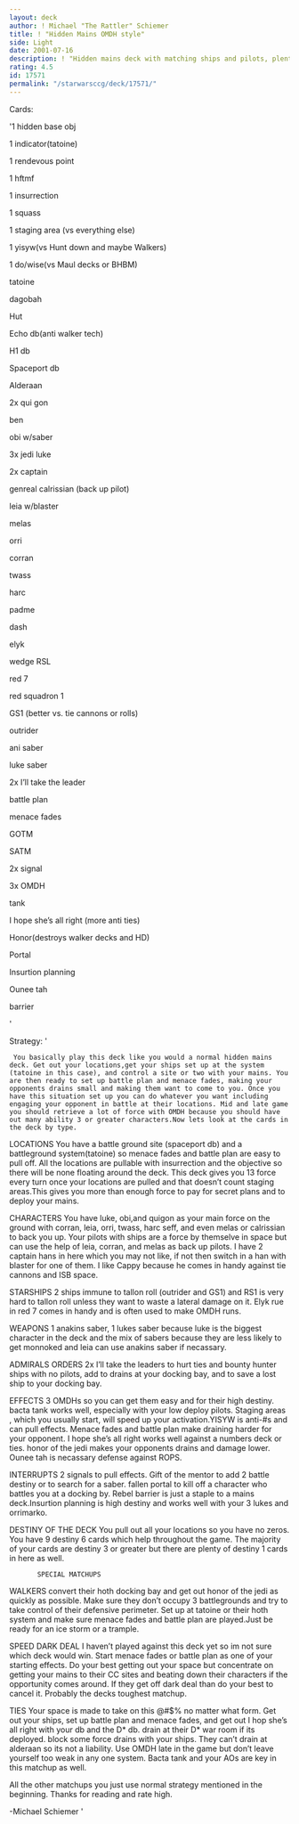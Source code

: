```yaml
---
layout: deck
author: ! Michael "The Rattler" Schiemer
title: ! "Hidden Mains OMDH style"
side: Light
date: 2001-07-16
description: ! "Hidden mains deck with matching ships and pilots, plenty of mains, and very few weaknesses to anything out there right now. Retrieves a @#$% load with OMDH."
rating: 4.5
id: 17571
permalink: "/starwarsccg/deck/17571/"
---
```

Cards: 

'1 hidden base obj

1 indicator(tatoine)

1 rendevous point

1 hftmf

1 insurrection

1 squass

1 staging area (vs everything else)

1 yisyw(vs Hunt down and maybe Walkers)

1 do/wise(vs Maul decks or BHBM)


tatoine

dagobah

Hut

Echo db(anti walker tech)

H1 db

Spaceport db

Alderaan


2x qui gon

ben

obi w/saber

3x jedi luke

2x captain

genreal calrissian (back up pilot)

leia w/blaster

melas

orri

corran

twass

harc

padme

dash

elyk

wedge RSL


red 7

red squadron 1

GS1 (better vs. tie cannons or rolls)

outrider


ani saber

luke saber


2x I&#8217;ll take the leader


battle plan

menace fades

GOTM

SATM

2x signal

3x OMDH

tank

I hope she&#8217;s all right (more anti ties)

Honor(destroys walker decks and HD)

Portal

Insurtion planning

Ounee tah

barrier

'

Strategy: '

     You basically play this deck like you would a normal hidden mains deck. Get out your locations,get your ships set up at the system (tatoine in this case), and control a site or two with your mains. You are then ready to set up battle plan and menace fades, making your opponents drains small and making them want to come to you. Once you have this situation set up you can do whatever you want including engaging your opponent in battle at their locations. Mid and late game you should retrieve a lot of force with OMDH because you should have out many ability 3 or greater characters.Now lets look at the cards in the deck by type.


LOCATIONS You have a battle ground site (spaceport db) and a battleground system(tatoine) so menace fades and battle plan are easy to pull off. All the locations are pullable with insurrection and the objective so there will be none floating around the deck. This deck gives you 13  force every turn once your locations are pulled and that doesn’t count staging areas.This gives you more than enough force to pay for secret plans and to deploy your mains.


CHARACTERS You have luke, obi,and quigon as your main force on the ground with corran, leia, orri, twass, harc seff, and even melas or calrissian to back you up. Your pilots with ships are a force by themselve in space but can use the help of leia, corran, and melas as back up pilots. I have 2 captain hans in here which you may not like, if not then switch in a han with blaster for one of them. I like Cappy because he comes in handy against tie cannons and ISB space.


STARSHIPS 2 ships immune to tallon roll (outrider and GS1) and RS1 is very hard to tallon roll unless they want to waste a lateral damage on it. Elyk rue in red 7 comes in handy and is often used to make OMDH runs. 


WEAPONS 1 anakins saber, 1 lukes saber because luke is the biggest character in the deck and the mix of sabers because they are less likely to get monnoked and leia can use anakins saber if necassary.


ADMIRALS ORDERS 2x I’ll take the leaders to hurt ties and bounty hunter ships with no pilots, add to drains at your docking bay, and to save a lost ship to your docking bay.


EFFECTS 3 OMDHs so you can get them easy and for their high destiny. bacta tank works well, especially with your low deploy pilots. Staging areas , which you usually start, will speed up your activation.YISYW is anti-#s and can pull effects. Menace fades and battle plan make draining harder for your opponent. I hope she’s all right works well against a numbers deck or ties. honor of the jedi makes your opponents drains and damage lower. Ounee tah is necassary defense against ROPS.


INTERRUPTS 2 signals to pull effects. Gift of the mentor to add 2 battle destiny or to search for a saber. fallen portal to kill off a character who battles you at a docking by. Rebel barrier is just a staple to a mains deck.Insurtion planning is high destiny and works well with your 3 lukes and orrimarko.


DESTINY OF THE DECK You pull out all your locations so you have no zeros. You have 9  destiny 6 cards which help throughout the game. The majority of your cards are destiny 3 or greater but there are plenty of destiny 1 cards in here as well. 


           SPECIAL MATCHUPS


WALKERS convert their hoth docking bay and get out honor of the jedi as quickly as possible. Make sure they don’t occupy 3 battlegrounds and try to take control of their defensive perimeter. Set up at tatoine or their hoth system and make sure menace fades and battle plan are played.Just be ready for an ice storm or a trample.


SPEED DARK DEAL I haven’t played against this deck yet so im not sure which deck would win. Start menace fades or battle plan as one of your starting effects. Do your best getting out your space but concentrate on getting your mains to their CC sites and beating down their characters if the opportunity comes around. If they get off dark deal than do your best to cancel it. Probably the decks toughest matchup.


TIES Your space is made to take on this @#$% no matter what form. Get out your ships, set up battle plan and menace fades, and get out I hop she’s all right with your db and the D* db. drain at their D* war room if its deployed. block some force drains with your ships. They can’t drain at alderaan so its not a liability. Use OMDH late in the game but don’t leave yourself too weak in any one system. Bacta tank and your AOs are key in this matchup as well.


All the other matchups you just use normal strategy mentioned in the beginning. Thanks for reading and rate high.


-Michael Schiemer '
